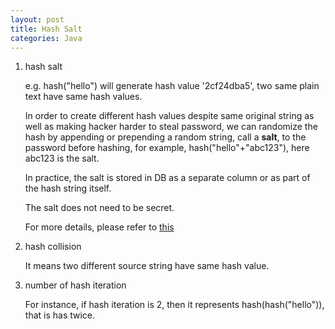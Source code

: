 ```yaml
---
layout: post
title: Hash Salt
categories: Java
---
```



1. hash salt
    
    e.g. hash("hello") will generate hash value '2cf24dba5', two same plain text have same hash values.
    
    In order to create different hash values despite same original string as well as making hacker harder to steal password,
    we can randomize the hash by appending or prepending a random string, call a **salt**, to the password before hashing,
    for example, hash("hello"+"abc123"), here abc123 is the salt.
    
    In practice, the salt is stored in DB as a separate column or as part of the hash string itself.
    
    The salt does not need to be secret.
    
    For more details, please refer to [this](https://crackstation.net/hashing-security.htm)

2. hash collision
    
    It means two different source string have same hash value.

3. number of hash iteration
    
    For instance, if hash iteration is 2, then it represents hash(hash("hello")), that is has twice.
